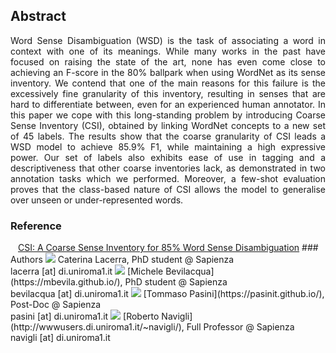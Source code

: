 <style>
.btn {
  float: left;
  background-color: transparent;
  border: none;
}
</style>

<h2>Abstract</h2>
<p style="text-align: justify;">Word Sense Disambiguation (WSD) is the task of associating a word in context with one of its meanings. While many works in the past have focused on raising the state of the art, none has even come close to achieving an F-score in the 80% ballpark when using WordNet as its sense inventory. We contend that one of the main reasons for this failure is the excessively fine granularity of this inventory, resulting in senses that are hard to differentiate between, even for an experienced human annotator. In this paper we cope with this long-standing problem by introducing Coarse Sense Inventory (CSI), obtained by linking WordNet concepts to a new set of 45 labels. The results show that the coarse granularity of CSI leads a WSD model to achieve 85.9% F1, while maintaining a high expressive power. Our set of labels also exhibits ease of use in tagging and a descriptiveness that other coarse inventories lack, as demonstrated in two annotation tasks which we performed. Moreover, a few-shot evaluation proves that the class-based nature of CSI allows the model to generalise over unseen or under-represented words.</p>
  
<div>
  <h3 style="vertical-align:middle;"> Reference </h3>
  <form action="https://raw.githubusercontent.com/caterinaLacerra/CSI/master/_download/bibtex" method="get" target="_blank"> 
  <button id="button" class="btn"><i class="far fa-bookmark"></i></button>
  </form>

 </div>
<a href="https://pasinit.github.io/papers/lacerra_etal_aaai2020.pdf" download target='_blank'>CSI: A Coarse Sense Inventory for 85% Word Sense Disambiguation</a>
### Authors
<img src="https://raw.githubusercontent.com/caterinaLacerra/CSI/master/_images/dino1.jpg">
Caterina Lacerra, PhD student @ Sapienza<br/>
lacerra [at] di.uniroma1.it

<img src="https://raw.githubusercontent.com/caterinaLacerra/CSI/master/_images/dino2.jpg">
[Michele Bevilacqua](https://mbevila.github.io/), PhD student @ Sapienza<br/>
bevilacqua [at] di.uniroma1.it

<img src="https://raw.githubusercontent.com/caterinaLacerra/CSI/master/_images/dino3.jpg">
[Tommaso Pasini](https://pasinit.github.io/), Post-Doc @ Sapienza<br/>
pasini [at] di.uniroma1.it

<img src="https://raw.githubusercontent.com/caterinaLacerra/CSI/master/_images/dino4.jpg">
[Roberto Navigli](http://wwwusers.di.uniroma1.it/~navigli/), Full Professor @ Sapienza<br/>
navigli [at] di.uniroma1.it

